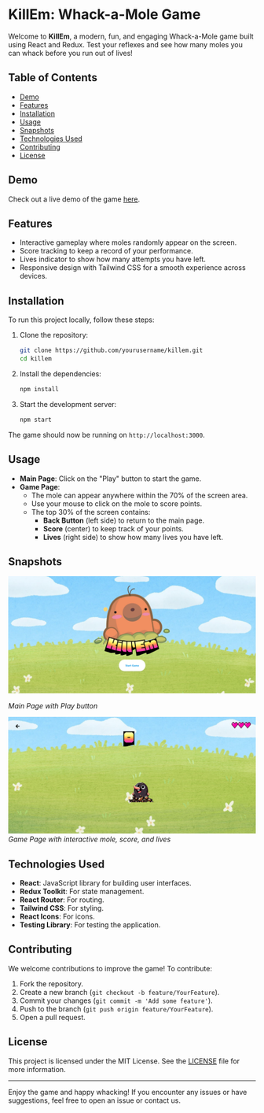 # KillEm: Whack-a-Mole Game

Welcome to **KillEm**, a modern, fun, and engaging Whack-a-Mole game built using React and Redux. Test your reflexes and see how many moles you can whack before you run out of lives!

## Table of Contents

- [Demo](#demo)
- [Features](#features)
- [Installation](#installation)
- [Usage](#usage)
- [Snapshots](#snapshots)
- [Technologies Used](#technologies-used)
- [Contributing](#contributing)
- [License](#license)

## Demo

Check out a live demo of the game [here](#).

## Features

- Interactive gameplay where moles randomly appear on the screen.
- Score tracking to keep a record of your performance.
- Lives indicator to show how many attempts you have left.
- Responsive design with Tailwind CSS for a smooth experience across devices.

## Installation

To run this project locally, follow these steps:

1. Clone the repository:

   ```bash
   git clone https://github.com/yourusername/killem.git
   cd killem
   ```

2. Install the dependencies:

   ```bash
   npm install
   ```

3. Start the development server:

   ```bash
   npm start
   ```

The game should now be running on `http://localhost:3000`.

## Usage

- **Main Page**: Click on the "Play" button to start the game.
- **Game Page**:
  - The mole can appear anywhere within the 70% of the screen area.
  - Use your mouse to click on the mole to score points.
  - The top 30% of the screen contains:
    - **Back Button** (left side) to return to the main page.
    - **Score** (center) to keep track of your points.
    - **Lives** (right side) to show how many lives you have left.

## Snapshots

![Main Page](src\assets\readmePlayPage.png)

*Main Page with Play button*

![Game Page](src\assets\readmeGroundPage.png)
*Game Page with interactive mole, score, and lives*

## Technologies Used

- **React**: JavaScript library for building user interfaces.
- **Redux Toolkit**: For state management.
- **React Router**: For routing.
- **Tailwind CSS**: For styling.
- **React Icons**: For icons.
- **Testing Library**: For testing the application.

## Contributing

We welcome contributions to improve the game! To contribute:

1. Fork the repository.
2. Create a new branch (`git checkout -b feature/YourFeature`).
3. Commit your changes (`git commit -m 'Add some feature'`).
4. Push to the branch (`git push origin feature/YourFeature`).
5. Open a pull request.

## License

This project is licensed under the MIT License. See the [LICENSE](LICENSE) file for more information.

---

Enjoy the game and happy whacking! If you encounter any issues or have suggestions, feel free to open an issue or contact us.

